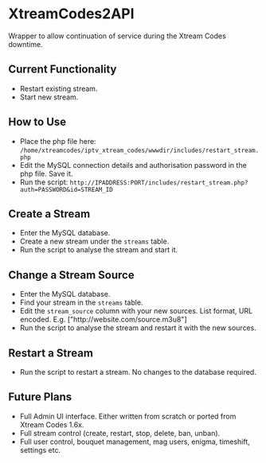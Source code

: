 # XtreamCodes2API
Wrapper to allow continuation of service during the Xtream Codes downtime.

Current Functionality
---------------------
- Restart existing stream.
- Start new stream.

How to Use
----------
- Place the php file here: `/home/xtreamcodes/iptv_xtream_codes/wwwdir/includes/restart_stream.php`
- Edit the MySQL connection details and authorisation password in the php file. Save it.
- Run the script: `http://IPADDRESS:PORT/includes/restart_stream.php?auth=PASSWORD&id=STREAM_ID`

Create a Stream
---------------
- Enter the MySQL database.
- Create a new stream under the `streams` table.
- Run the script to analyse the stream and start it.

Change a Stream Source
----------------------
- Enter the MySQL database.
- Find your stream in the `streams` table.
- Edit the `stream_source` column with your new sources. List format, URL encoded. E.g. ["http:\/\/website.com\/source.m3u8"]
- Run the script to analyse the stream and restart it with the new sources.

Restart a Stream
----------------
- Run the script to restart a stream. No changes to the database required.

Future Plans
------------
- Full Admin UI interface. Either written from scratch or ported from Xtream Codes 1.6x.
- Full stream control (create, restart, stop, delete, ban, unban).
- Full user control, bouquet management, mag users, enigma, timeshift, settings etc.
